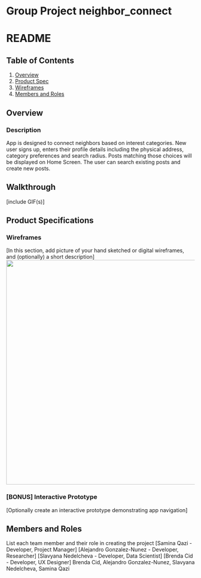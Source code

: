 Group Project neighbor_connect
===

# README

## Table of Contents
1. [Overview](#Overview)
1. [Product Spec](#Product-Spec)
1. [Wireframes](#Wireframes)
2. [Members and Roles](#Roles)

## Overview
### Description

App is designed to connect neighbors based on interest categories. New user signs up, enters their profile details including the physical address, category preferences and search radius. Posts matching those choices will be displayed on Home Screen. The user can search existing posts and create new posts.

## Walkthrough
[include GIF(s)]

## Product Specifications
### Wireframes
[In this section, add picture of your hand sketched or digital wireframes, and (optionally) a short description]
<img src="YOUR_WIREFRAME_IMAGE_URL" width=600>

### [BONUS] Interactive Prototype
[Optionally create an interactive prototype demonstrating app navigation]

## Members and Roles
List each team member and their role in creating the project
[Samina Qazi - Developer, Project Manager]
[Alejandro Gonzalez-Nunez - Developer, Researcher]
[Slavyana Nedelcheva - Developer, Data Scientist]
[Brenda Cid - Developer, UX Designer]
Brenda Cid, Alejandro Gonzalez-Nunez, Slavyana Nedelcheva, Samina Qazi
